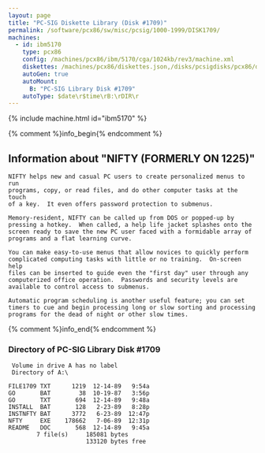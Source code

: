 ```yaml
---
layout: page
title: "PC-SIG Diskette Library (Disk #1709)"
permalink: /software/pcx86/sw/misc/pcsig/1000-1999/DISK1709/
machines:
  - id: ibm5170
    type: pcx86
    config: /machines/pcx86/ibm/5170/cga/1024kb/rev3/machine.xml
    diskettes: /machines/pcx86/diskettes.json,/disks/pcsigdisks/pcx86/diskettes.json
    autoGen: true
    autoMount:
      B: "PC-SIG Library Disk #1709"
    autoType: $date\r$time\rB:\rDIR\r
---
```


{% include machine.html id="ibm5170" %}

{% comment %}info_begin{% endcomment %}

## Information about "NIFTY (FORMERLY ON 1225)"

    NIFTY helps new and casual PC users to create personalized menus to run
    programs, copy, or read files, and do other computer tasks at the touch
    of a key.  It even offers password protection to submenus.
    
    Memory-resident, NIFTY can be called up from DOS or popped-up by
    pressing a hotkey.  When called, a help life jacket splashes onto the
    screen ready to save the new PC user faced with a formidable array of
    programs and a flat learning curve.
    
    You can make easy-to-use menus that allow novices to quickly perform
    complicated computing tasks with little or no training.  On-screen help
    files can be inserted to guide even the "first day" user through any
    computerized office operation.  Passwords and security levels are
    available to control access to submenus.
    
    Automatic program scheduling is another useful feature; you can set
    timers to cue and begin processing long or slow sorting and processing
    programs for the dead of night or other slow times.
{% comment %}info_end{% endcomment %}


### Directory of PC-SIG Library Disk #1709

     Volume in drive A has no label
     Directory of A:\

    FILE1709 TXT      1219  12-14-89   9:54a
    GO       BAT        38  10-19-87   3:56p
    GO       TXT       694  12-14-89   9:48a
    INSTALL  BAT       128   2-23-89   8:28p
    INSTNFTY BAT      3772   6-23-89  12:47p
    NFTY     EXE    178662   7-06-89  12:31p
    README   DOC       568  12-14-89   9:45a
            7 file(s)     185081 bytes
                          133120 bytes free

